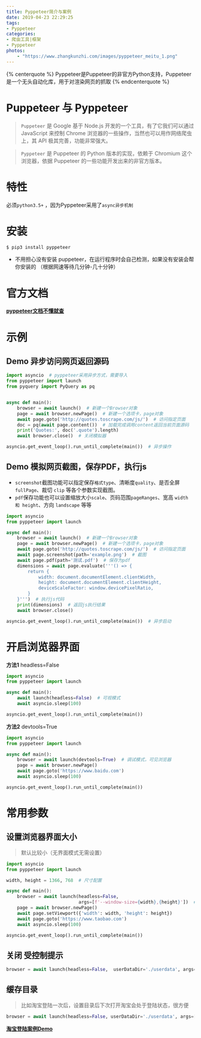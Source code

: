 ```yaml
---
title: Pyppeteer简介与案例
date: 2019-04-23 22:29:25
tags:
- Pyppeteer
categories:
- 爬虫工具|框架
- Pyppeteer
photos: 
    - "https://www.zhangkunzhi.com/images/pyppeteer_meitu_1.png"
---
```


{% centerquote %}
Pyppeteer是Puppeteer的非官方Python支持，Puppeteer是一个无头自动化库，用于对渲染网页的抓取
{% endcenterquote %}

<!-- more -->


# Puppeteer 与 Pyppeteer


> `Puppeteer` 是 Google 基于 Node.js 开发的一个工具，有了它我们可以通过 JavaScript 来控制 Chrome 浏览器的一些操作，当然也可以用作网络爬虫上，其 API 极其完善，功能非常强大。 


> `Pyppeteer` 是 Puppeteer 的 Python 版本的实现，依赖于 Chromium 这个浏览器，依据 Puppeteer 的一些功能开发出来的非官方版本。

# 特性


必须`python3.5+` ，因为Pyppeteer采用了`async异步机制`

# 安装

```
$ pip3 install pyppeteer
```

- 不用担心没有安装 puppeteer，在运行程序时会自己检测，如果没有安装会帮你安装的 （根据网速等待几分钟-几十分钟）

# 官方文档
[**pyppeteer文档不懂就查**](https://miyakogi.github.io/pyppeteer/reference.html)

# 示例

## Demo 异步访问网页返回源码
```python
import asyncio  # pyppeteer采用异步方式，需要导入
from pyppeteer import launch
from pyquery import PyQuery as pq


async def main():
    browser = await launch()  # 新建一个Browser对象
    page = await browser.newPage()  # 新建一个选项卡，page对象
    await page.goto('http://quotes.toscrape.com/js/')  # 访问指定页面
    doc = pq(await page.content())  # 加载完成调用content返回当前页面源码
    print('Quotes:', doc('.quote').length)
    await browser.close()  # 关闭模拟器

asyncio.get_event_loop().run_until_complete(main())  # 异步操作
```

## Demo 模拟网页截图，保存PDF，执行js
- `screenshot`截图功能可以指定保存`格式type`、清晰度`quality`、是否全屏`fullPage`、裁切 `clip` 等各个参数实现截图。
- `pdf`保存功能也可以设置缩放大小`scale`、页码范围`pageRanges`、宽高 `width 和 height`、方向 `landscape` 等等

```python
import asyncio
from pyppeteer import launch

async def main():
    browser = await launch()  # 新建一个Browser对象
    page = await browser.newPage()  # 新建一个选项卡，page对象
    await page.goto('http://quotes.toscrape.com/js/')  # 访问指定页面
    await page.screenshot(path='example.png')  # 截图
    await page.pdf(path='测试.pdf')  # 保存为pdf
    dimensions = await page.evaluate('''() => {
        return {
            width: document.documentElement.clientWidth,
            height: document.documentElement.clientHeight,
            deviceScaleFactor: window.devicePixelRatio,
        }
    }''')  # 执行js代码
    print(dimensions)  # 返回js执行结果
    await browser.close()

asyncio.get_event_loop().run_until_complete(main())  # 异步启动
```

# 开启浏览器界面

**方法1** headless=False
```python
import asyncio
from pyppeteer import launch

async def main():
    await launch(headless=False)  # 可视模式
    await asyncio.sleep(100)

asyncio.get_event_loop().run_until_complete(main())
```

**方法2** devtools=True
```python
import asyncio
from pyppeteer import launch

async def main():
    browser = await launch(devtools=True)  # 调试模式，可见浏览器
    page = await browser.newPage()
    await page.goto('https://www.baidu.com')
    await asyncio.sleep(100)

asyncio.get_event_loop().run_until_complete(main())
```

# 常用参数

## 设置浏览器界面大小
> 默认比较小（无界面模式无需设置）

```python
import asyncio
from pyppeteer import launch

width, height = 1366, 768  # 尺寸配置

async def main():
    browser = await launch(headless=False,
                           args=[f'--window-size={width},{height}'])  # 设置全屏正常浏览器大小
    page = await browser.newPage()
    await page.setViewport({'width': width, 'height': height})
    await page.goto('https://www.taobao.com')
    await asyncio.sleep(100)

asyncio.get_event_loop().run_until_complete(main())
```

## 关闭 受控制提示
```python
browser = await launch(headless=False,  userDataDir='./userdata', args=['--disable-infobars'])  # 关闭提示： Chrome 正受到自动测试软件的控制
```

## 缓存目录
> 比如淘宝登陆一次后，设置目录后下次打开淘宝会处于登陆状态，很方便

```python
browser = await launch(headless=False, userDataDir='./userdata', args=['--disable-infobars'])  # 设置缓存目录./userdata  
```

[**淘宝登陆案例Demo**](https://github.com/wkunzhi/SpiderCrackDemo/blob/master/TaoBao/login_for_pyppeteer.py)